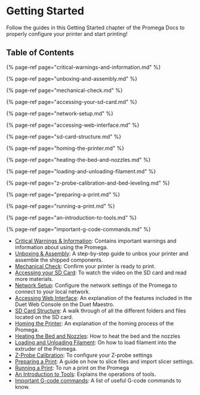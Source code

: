 # Getting Started

Follow the guides in this Getting Started chapter of the Promega Docs to properly configure your printer and start printing!

## Table of Contents

{% page-ref page="critical-warnings-and-information.md" %}

{% page-ref page="unboxing-and-assembly.md" %}

{% page-ref page="mechanical-check.md" %}

{% page-ref page="accessing-your-sd-card.md" %}

{% page-ref page="network-setup.md" %}

{% page-ref page="accessing-web-interface.md" %}

{% page-ref page="sd-card-structure.md" %}

{% page-ref page="homing-the-printer.md" %}

{% page-ref page="heating-the-bed-and-nozzles.md" %}

{% page-ref page="loading-and-unloading-filament.md" %}

{% page-ref page="z-probe-calibration-and-bed-leveling.md" %}

{% page-ref page="preparing-a-print.md" %}

{% page-ref page="running-a-print.md" %}

{% page-ref page="an-introduction-to-tools.md" %}

{% page-ref page="important-g-code-commands.md" %}

* [Critical Warnings & Information](critical-warnings-and-information.md): Contains important warnings and information about using the Promega.
* [Unboxing & Assembly](unboxing-and-assembly.md): A step-by-step guide to unbox your printer and assemble the shipped components.
* [Mechanical Check](mechanical-check.md): Confirm your printer is ready to print.
* [Accessing your SD Card](accessing-your-sd-card.md): To watch the video on the SD card and read more materials.
* [Network Setup](network-setup.md): Configure the network settings of the Promega to connect to your local network.
* [Accessing Web Interface](accessing-web-interface.md): An explanation of the features included in the Duet Web Console on the Duet Maestro.
* [SD Card Structure](sd-card-structure.md): A walk through of all the different folders and files located on the SD card. 
* [Homing the Printer](homing-the-printer.md): An explanation of the homing process of the Promega.
* [Heating the Bed and Nozzles](heating-the-bed-and-nozzles.md): How to heat the bed and the nozzles
* [Loading and Unloading Filament](loading-and-unloading-filament.md): On how to load filament into the extruder of the Promega.
* [Z-Probe Calibration](z-probe-calibration-and-bed-leveling.md): To configure your Z-probe settings
* [Preparing a Print](preparing-a-print.md): A guide on how to slice files and import slicer settings.
* [Running a Print](running-a-print.md):  To run a print on the Promega
* [An Introduction to Tools](an-introduction-to-tools.md): Explains the operations of tools.
* [Important G-code commands](important-g-code-commands.md): A list of useful G-code commands to know.


